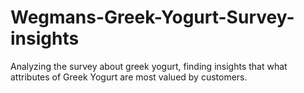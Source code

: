 # Wegmans-Greek-Yogurt-Survey-insights
Analyzing the survey about greek yogurt, finding insights that what attributes of Greek Yogurt are most valued by customers.
